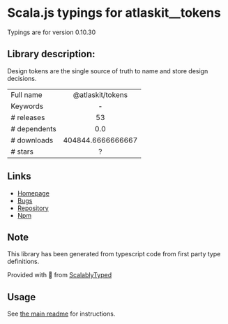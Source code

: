 
# Scala.js typings for atlaskit__tokens

Typings are for version 0.10.30

## Library description:
Design tokens are the single source of truth to name and store design decisions.

|                    |                 |
| ------------------ | :-------------: |
| Full name          | @atlaskit/tokens |
| Keywords           | - |
| # releases         | 53 |
| # dependents       | 0.0 |
| # downloads        | 404844.6666666667 |
| # stars            | ? |

## Links
- [Homepage](https://bitbucket.org/atlassian/atlassian-frontend-mirror#readme)
- [Bugs](https://bitbucket.org/atlassian/atlassian-frontend-mirror/issues)
- [Repository](https://bitbucket.org/atlassian/atlassian-frontend-mirror)
- [Npm](https://www.npmjs.com/package/%40atlaskit%2Ftokens)
    


## Note
This library has been generated from typescript code from first party type definitions.

Provided with :purple_heart: from [ScalablyTyped](https://github.com/oyvindberg/ScalablyTyped)

## Usage
See [the main readme](../../readme.md) for instructions.


